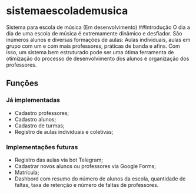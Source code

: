 # sistemaescolademusica
Sistema para escola de música (Em desenvolvimento)
##Introdução
O dia a dia de uma escola de música é extremamente dinâmico e desfiador. São inúmeros alunos e diversas formações de aulas: Aulas individuais, aulas em grupo com um e com mais professores, práticas de banda e afins. Com isso, um sistema bem estruturado pode ser uma ótima ferramenta de otimização do processo de desenvolvimento dos alunos e organização dos professores.

## Funções
### Já implementadas
- Cadastro professores;
- Cadastro alunos;
- Cadastro de turmas;
- Registro de aulas individuais e coletivas;
### Implementações futuras
- Registro das aulas via bot Telegram;
- Cadastrar novos alunos ou professores via Google Forms;
- Matrícula;
- Dashbord com resumo do número de alunos da escola, quantidade de faltas, taxa de retenção e número de faltas de professores.




